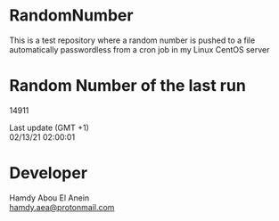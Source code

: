 # RandomNumber    
This is a test repository where a random number is pushed to a file automatically passwordless from a cron job in my Linux CentOS server    
# Random Number of the last run   
14911
      
Last update (GMT +1)    
02/13/21 02:00:01
# Developer    
Hamdy Abou El Anein   
hamdy.aea@protonmail.com
